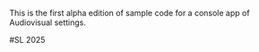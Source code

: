 This is the first alpha edition of sample code for a console app of Audiovisual settings.

#SL 2025
